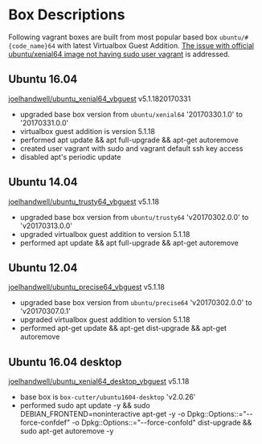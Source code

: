 # Box Descriptions
Following vagrant boxes are built from most popular based box ```ubuntu/#{code_name}64``` with latest Virtualbox Guest Addition. [The issue with official ubuntu/xenial64 image not having sudo user vagrant](https://bugs.launchpad.net/cloud-images/+bug/1569237) is addressed.

## Ubuntu 16.04
[joelhandwell/ubuntu_xenial64_vbguest](https://atlas.hashicorp.com/joelhandwell/boxes/ubuntu_xenial64_vbguest/) v5.1.1820170331
* upgraded base box version from ```ubuntu/xenial64``` '20170330.1.0' to '20170331.0.0'
* virtualbox guest addition is version 5.1.18
* performed apt update && apt full-upgrade && apt-get autoremove
* created user vagrant with sudo and vagrant default ssh key access
* disabled apt's periodic update

## Ubuntu 14.04
[joelhandwell/ubuntu_trusty64_vbguest](https://atlas.hashicorp.com/joelhandwell/boxes/ubuntu_trusty64_vbguest) v5.1.18
* upgraded base box version from ```ubuntu/trusty64``` 'v20170302.0.0' to 'v20170313.0.0'
* upgraded virtualbox guest addition to version 5.1.18
* performed apt update && apt full-upgrade && apt-get autoremove

## Ubuntu 12.04
[joelhandwell/ubuntu_precise64_vbguest](https://atlas.hashicorp.com/joelhandwell/boxes/ubuntu_precise64_vbguest) v5.1.18
* upgraded base box version from ```ubuntu/precise64``` 'v20170302.0.0' to 'v20170307.0.1'
* upgraded virtualbox guest addition to version 5.1.18
* performed apt-get update && apt-get dist-upgrade && apt-get autoremove


## Ubuntu 16.04 desktop
[joelhandwell/ubuntu_xenial64_desktop_vbguest](https://atlas.hashicorp.com/joelhandwell/boxes/ubuntu_xenial64_desktop_vbguest) v5.1.18
* base box is ```box-cutter/ubuntu1604-desktop``` 'v2.0.26'
* performed sudo apt update -y && sudo DEBIAN_FRONTEND=noninteractive apt-get -y -o Dpkg::Options::="--force-confdef" -o Dpkg::Options::="--force-confold" dist-upgrade && sudo apt-get autoremove -y
